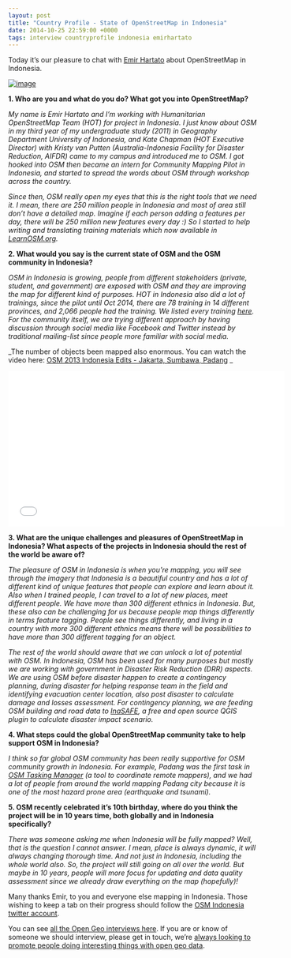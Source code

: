 ```yaml
--- 
layout: post
title: "Country Profile - State of OpenStreetMap in Indonesia"
date: 2014-10-25 22:59:00 +0000
tags: interview countryprofile indonesia emirhartato
---
```

Today it’s our pleasure to chat with [Emir Hartato](https://twitter.com/emirhartato) about OpenStreetMap in Indonesia. 

[![image](/images/tumblr_inline_ne0t0d9paK1siukvl.png)](http://www.openstreetmap.org/#map=5/-1.758/119.246)

**1\. Who are you and what do you do? What got you into OpenStreetMap?**

_My name is Emir Hartato and I’m working with Humanitarian OpenStreetMap Team (HOT) for project in Indonesia. I just know about OSM in my third year of my undergraduate study (2011) in Geography Department University of Indonesia, and Kate Chapman (HOT Executive Director) with Kristy van Putten (Australia-Indonesia Facility for Disaster Reduction, AIFDR) came to my campus and introduced me to OSM. I got hooked into OSM then became an intern for Community Mapping Pilot in Indonesia, and started to spread the words about OSM through workshop across the country._

_Since then, OSM really open my eyes that this is the right tools that we need it. I mean, there are 250 million people in Indonesia and most of area still don’t have a detailed map. Imagine if each person adding a features per day, there will be 250 million new features every day :) So I started to help writing and translating training materials which now available in [LearnOSM.org](http://learnosm.org/)._

**2\. What would you say is the current state of OSM and the OSM community in Indonesia?**

_OSM in Indonesia is growing, people from different stakeholders (private, student, and government) are exposed with OSM and they are improving the map for different kind of purposes. HOT in Indonesia also did a lot of trainings, since the pilot until Oct 2014, there are 78 training in 14 different provinces, and 2,066 people had the training. We listed every training [here](https://docs.google.com/spreadsheet/ccc?key=0AkEZH6HSh0G1dHNWellrRmROQzhOcUd1Y1hidGI1ZWc#gid=0). For the community itself, we are trying different approach by having discussion through social media like Facebook and Twitter instead by traditional mailing-list since people more familiar with social media._

_The number of objects been mapped also enormous. You can watch the video here: [OSM 2013 Indonesia Edits - Jakarta, Sumbawa, Padang](https://www.youtube.com/watch?v=sR8tiWb6dL8) _

<iframe frameborder="0" height="315" src="//www.youtube.com/embed/sR8tiWb6dL8" width="560"></iframe>

**3\. What are the unique challenges and pleasures of OpenStreetMap in Indonesia? What aspects of the projects in Indonesia should the rest of the world be aware of?**

_The pleasure of OSM in Indonesia is when you’re mapping, you will see through the imagery that Indonesia is a beautiful country and has a lot of different kind of unique features that people can explore and learn about it. Also when I trained people, I can travel to a lot of new places, meet different people. We have more than 300 different ethnics in Indonesia. But, these also can be challenging for us because people map things differently in terms feature tagging. People see things differently, and living in a country with more 300 different ethnics means there will be possibilities to have more than 300 different tagging for an object._

_The rest of the world should aware that we can unlock a lot of potential with OSM. In Indonesia, OSM has been used for many purposes but mostly we are working with government in Disaster Risk Reduction (DRR) aspects. We are using OSM before disaster happen to create a contingency planning, during disaster for helping response team in the field and identifying evacuation center location, also post disaster to calculate damage and losses assessment. For contingency planning, we are feeding OSM building and road data to [InaSAFE](http://inasafe.org/en/), a free and open source QGIS plugin to calculate disaster impact scenario._

**4\. What steps could the global OpenStreetMap community take to help support OSM in Indonesia?**

_I think so far global OSM community has been really supportive for OSM community growth in Indonesia. For example, Padang was the first task in [OSM Tasking Manager](http://tasks.hotosm.org/) (a tool to coordinate remote mappers), and we had a lot of people from around the world mapping Padang city because it is one of the most hazard prone area (earthquake and tsunami)._

**5\. OSM recently celebrated it’s 10th birthday, where do you think the project will be in 10 years time, both globally and in Indonesia specifically?**

_There was someone asking me when Indonesia will be fully mapped? Well, that is the question I cannot answer. I mean, place is always dynamic, it will always changing thorough time. And not just in Indonesia, including the whole world also. So, the project will still going on all over the world. But maybe in 10 years, people will more focus for updating and data quality assessment since we already draw everything on the map (hopefully)!_

Many thanks Emir, to you and everyone else mapping in Indonesia. Those wishing to keep a tab on their progress should follow the [OSM Indonesia twitter account](https://twitter.com/OSM_ID). 

<span>You can see </span>[all the Open Geo interviews here](http://blog.opencagedata.com/tagged/interview)<span>. If you are or know of someone we should interview, please get in touch, we’re </span>[always looking to promote people doing interesting things with open geo data](http://blog.opencagedata.com/post/98139732993/call-for-open-geo-openstreetmap-interviewees)<span>. </span>